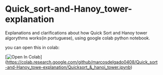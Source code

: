 # Quick_sort-and-Hanoy_tower-explanation

Explanations and clarifications about how Quick Sort and Hanoy tower algorythms works(in portuguese), using google colab python notebook.

you can open this in colab: 

[![Open In Colab](https://colab.research.google.com/assets/colab-badge.svg)]
(https://colab.research.google.com/github/marcosdelgado0408/Quick_sort-and-Hanoy_towe-explanation/Quicksort_&_hanoi_tower.ipynb)                            
